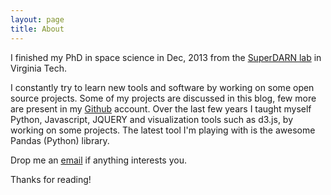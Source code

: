 ```yaml
---
layout: page
title: About
---
```


I finished my PhD in space science in Dec, 2013 from the [SuperDARN lab](http://vt.superdarn.org/tiki-index.php) in Virginia Tech. 

I constantly try to learn new tools and software by working on some open source projects. Some of my projects are discussed in this blog, few more are present in my [Github](https://github.com/bharatreddy) account. Over the last few years I taught myself Python, Javascript, JQUERY and visualization tools such as d3.js, by working on some projects. The latest tool I'm playing with is the awesome Pandas (Python) library. 

Drop me an [email](mailto:bharatr@vt.edu) if anything interests you.

Thanks for reading!